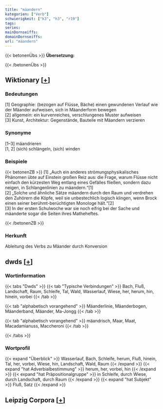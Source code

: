 ```yaml
---
title: "mäandern"
kategorien: ["Verb"]
schwierigkeit: ["k3", "h3", "r19"]
tags:
series:
mainDornseiffs:
domainDornseiffs:
url: "mäandern"
---
```


{{< betonenÜbs >}}
**Übersetzung:**  
  
{{< /betonenÜbs >}}

## Wiktionary [[+](https://de.wiktionary.org/wiki/mäandern)]

### Bedeutungen
[1] Geographie: (bezogen auf Flüsse, Bäche) einen gewundenen Verlauf wie der Mäander aufweisen, sich in Mäanderform bewegen  
[2] allgemein: ein kurvenreiches, verschlungenes Muster aufweisen  
[3] Kunst, Architektur: Gegenstände, Bauteile mit Mäandern verzieren  

### Synonyme
[1–3] mäandrieren  
[1, 2] (sich) schlängeln, (sich) winden  

### Beispiele
{{< betonenZB >}}
[1] „Auch ein anderes strömungsphysikalisches Phänomen übte auf Einstein großen Reiz aus: die Frage, warum Flüsse nicht einfach den kürzesten Weg entlang eines Gefälles fließen, sondern dazu neigen, in Schlangenlinien zu mäandern.“[1]  
[2] „Solche und ähnliche Sätze mäandern durch den Raum und verdrehen den Zuhörern die Köpfe, weil sie unbestechlich logisch klingen, wenn Brock einen seiner berühmt-berüchtigten Monologe hält.“[2]  
[3] In der ersten Schulwoche war sie noch eifrig bei der Sache und mäanderte sogar die Seiten ihres Matheheftes.  

{{< /betonenZB >}}
### Herkunft
Ableitung des Verbs zu Mäander durch Konversion  



## dwds [[+](https://www.dwds.de/wb/mäandern)]

### Wortinformation
{{< tabs "Dwds" >}}
{{< tab "Typische Verbindungen" >}}
Bach, Fluß, Landschaft, Raum, Schleife, Tal, Wald, Wasserlauf, Wiese, her, herum, hin, hinein, vorbei
{{< /tab >}}

{{< tab "alphabetisch vorangehend" >}}
Mäanderlinie, Mäanderbogen, Mäanderband, Mäander, Ma-Jongg
{{< /tab >}}

{{< tab "alphabetisch vorangehend" >}}
mäandrisch, Maar, Maat, Macadamianuss, Maccheroni
{{< /tab >}}

{{< /tabs >}}

### Wortprofil
{{< expand "Überblick" >}} Wasserlauf, Bach, Schleife, herum, Fluß, hinein, Tal, her, vorbei, Wiese, hin, Landschaft, Wald, Raum {{< /expand >}}
{{< expand "hat Adverbialbestimmung" >}} herum, her, vorbei, hin {{< /expand >}}
{{< expand "hat Präpositionalgruppe" >}} in Schleife, durch Wiese, durch Landschaft, durch Raum {{< /expand >}}
{{< expand "hat Subjekt" >}} Fluß, Satz {{< /expand >}}

## Leipzig Corpora [[+](https://corpora.uni-leipzig.de/en/res?word=mäandern&corpusId=deu_newscrawl-public_2018)]

